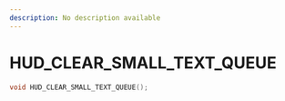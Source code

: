 ```yaml
---
description: No description available 
---
```


# HUD_CLEAR_SMALL_TEXT_QUEUE

```cpp
void HUD_CLEAR_SMALL_TEXT_QUEUE();
```
